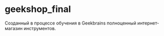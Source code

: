 # geekshop_final

Созданный в процессе обучения в Geekbrains полноценный интернет-магазин инструментов.

